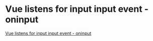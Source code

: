 # Vue listens for input input event - oninput
[Vue listens for input input event - oninput](https://aiwithcloud.com/2022/09/16/vue_listens_for_input_input_event___oninput/)